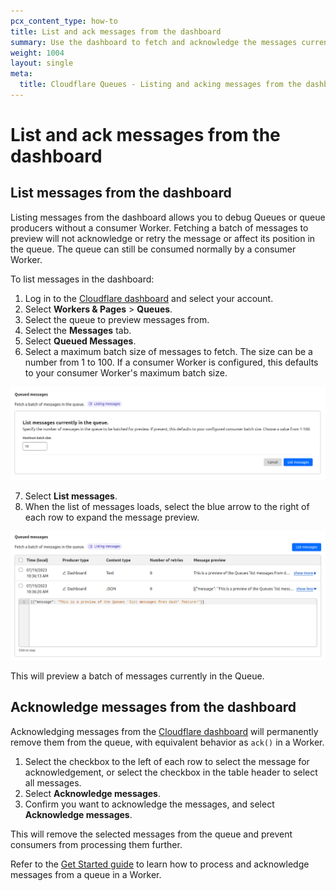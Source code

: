```yaml
---
pcx_content_type: how-to
title: List and ack messages from the dashboard
summary: Use the dashboard to fetch and acknowledge the messages currently in a queue.
weight: 1004
layout: single
meta:
  title: Cloudflare Queues - Listing and acking messages from the dashboard
---
```


# List and ack messages from the dashboard

## List messages from the dashboard

Listing messages from the dashboard allows you to debug Queues or queue producers without a consumer Worker. Fetching a batch of messages to preview will not acknowledge or retry the message or affect its position in the queue. The queue can still be consumed normally by a consumer Worker.

To list messages in the dashboard:

1. Log in to the [Cloudflare dashboard](https://dash.Khulnasoft.com) and select your account.
2. Select **Workers & Pages** > **Queues**.
3. Select the queue to preview messages from.
4. Select the **Messages** tab.
5. Select **Queued Messages**.
6. Select a maximum batch size of messages to fetch. The size can be a number from 1 to 100. If a consumer Worker is configured, this defaults to your consumer Worker's maximum batch size.

![A form to configure how many messages are listed at a time, with a number input showing '10'](./fetch-message-batch-size.png)

7. Select **List messages**.
8. When the list of messages loads, select the blue arrow to the right of each row to expand the message preview.

![A table showing two previewed messages, one text and one JSON, both with some placeholder text](./fetched-messages.png)

This will preview a batch of messages currently in the Queue.

## Acknowledge messages from the dashboard

Acknowledging messages from the [Cloudflare dashboard](https://dash.Khulnasoft.com) will permanently remove them from the queue, with equivalent behavior as `ack()` in a Worker.

1. Select the checkbox to the left of each row to select the message for acknowledgement, or select the checkbox in the table header to select all messages.
2. Select **Acknowledge messages**.
3. Confirm you want to acknowledge the messages, and select **Acknowledge messages**.

This will remove the selected messages from the queue and prevent consumers from processing them further.

Refer to the [Get Started guide](/queues/get-started/) to learn how to process and acknowledge messages from a queue in a Worker.

